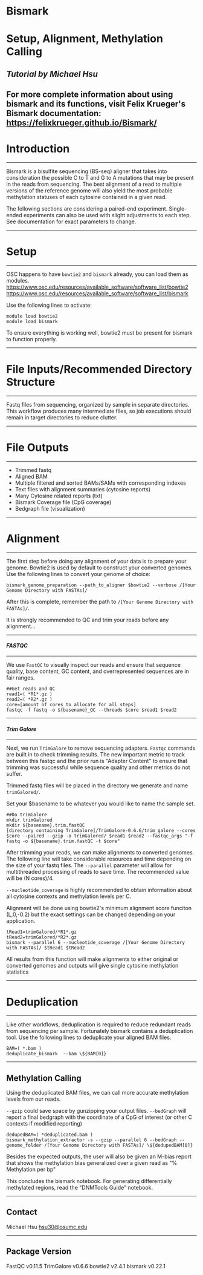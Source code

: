 # Bismark
# Setup, Alignment, Methylation Calling
## _Tutorial by Michael Hsu_

For more complete information about using bismark and its functions, visit Felix Krueger's Bismark documentation:  https://felixkrueger.github.io/Bismark/
---

# Introduction

---
Bismark is a bisulfite sequencing (BS-seq) aligner that takes into consideration the possible C to T and G to A mutations that may be present in the reads from sequencing. The best alignment of a read to multiple versions of the reference genome will also yield the most probable methylation statuses of each cytosine contained in a given read. 

The following sections are considering a paired-end experiment. Single-ended experiments can also be used with slight adjustments to each step. See documentation for exact parameters to change. 

---

# Setup

---
OSC happens to have `bowtie2` and `bismark` already, you can load them as modules.
https://www.osc.edu/resources/available_software/software_list/bowtie2
https://www.osc.edu/resources/available_software/software_list/bismark

Use the following lines to activate:

```{sh}
module load bowtie2
module load bismark
```
To ensure everything is working well, bowtie2 must be present for bismark to function properly. 

---
# File Inputs/Recommended Directory Structure
---
Fastq files from sequencing, organized by sample in separate directories. This workflow produces many intermediate files, so job executions should remain in target directories to reduce clutter.

---
# File Outputs
---
* Trimmed fastq
* Aligned BAM 
* Multiple filtered and sorted BAMs/SAMs with corresponding indexes
* Text files with alignment summaries (cytosine reports)
* Many Cytosine related reports (txt)
* Bismark Coverage file (CpG coverage)
* Bedgraph file (visualization)

---
# Alignment
---
The first step before doing any alignment of your data is to prepare your genome. Bowtie2 is used by default to construct your converted genomes. Use the following lines to convert your genome of choice:

```{sh}
bismark_genome_preparation --path_to_aligner $bowtie2 --verbose /[Your Genome Directory with FASTAs]/
```

After this is complete, remember the path to `/[Your Genome Directory with FASTAs]/`.

It is strongly recommended to QC and trim your reads before any alignment...

---

#### _FASTQC_

---

We use `FastQC` to visually inspect our reads and ensure that sequence quality, base content, GC content, and overrepresented sequences are in fair ranges. 
```{sh}
##Get reads and QC
read1=( *R1*.gz )
read2=( *R2*.gz )
core=[amount of cores to allocate for all steps]
fastqc -f fastq -o ${basename}_QC --threads $core $read1 $read2
```
---
#### _Trim Galore_

---
Next, we run `TrimGalore` to remove sequencing adapters. `Fastqc` commands are built in to check trimming results. The new important metric to track between this fastqc and the prior run is "Adapter Content" to ensure that trimming was successful while sequence quality and other metrics do not suffer.

Trimmed fastq files will be placed in the directory we generate and name `trimGalored/`.

Set your $basename to be whatever you would like to name the sample set. 
```{sh}
##Do trimGalore
mkdir trimGalored
mkdir ${basename}.trim.fastQC
[directory containing TrimGalore]/TrimGalore-0.6.6/trim_galore --cores $core --paired --gzip -o trimGalored/ $read1 $read2 --fastqc_args "-f fastq -o ${basename}.trim.fastQC -t $core"
```

After trimming your reads, we can make alignments to converted genomes. The following line will take considerable resources and time depending on the size of your fastq files. The `--parallel` parameter will allow for multithreaded processing of reads to save time. The recommended value will be (N cores)/4.

`--nucleotide_coverage` is highly recommended to obtain information about all cytosine contexts and methylation levels per C. 

Alignment will be done using bowtie2's minimum alignment score funciton (L,0,-0.2) but the exact settings can be changed depending on your application.
```{sh}
tRead1=trimGalored/*R1*.gz
tRead2=trimGalored/*R2*.gz
bismark --parallel 6 --nucleotide_coverage /[Your Genome Directory with FASTAs]/ $tRead1 $tRead2
```
All results from this function will make alignments to either original or converted genomes and outputs will give single cytosine methylation statistics

---
# Deduplication
---
Like other workflows, deduplication is required to reduce redundant reads from sequencing per sample. Fortunately bismark contains a deduplication tool. Use the following lines to deduplicate your aligned BAM files.

```{sh}
BAM=( *.bam )
deduplicate_bismark  --bam \${BAM[0]}
```

---
Methylation Calling
---
Using the deduplicated BAM files, we can call more accurate methylation levels from our reads. 

`--gzip` could save space by gunzipping your output files. 
`--bedGraph` will report a final bedgraph with the coordinate of a CpG of interest (or other C contexts if modified reporting)


```{sh}
dedupedBAM=( *deduplicated.bam )
bismark_methylation_extractor -s --gzip --parallel 6 --bedGraph --genome_folder /[Your Genome Directory with FASTAs]/ \${dedupedBAM[0]}
```
Besides the expected outputs, the user will also be given an M-bias report that shows the methylation bias generalized over a given read as "% Methylation per bp"


This concludes the bismark notebook. For generating differentially methylated regions, read the "DNMTools Guide" notebook.  

---
Contact
---
Michael Hsu
hsu30@osumc.edu

---
Package Version
---
FastQC v0.11.5
TrimGalore v0.6.6
bowtie2 v2.4.1
bismark v0.22.1
